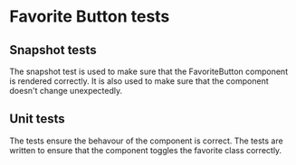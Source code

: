 # Favorite Button tests

## Snapshot tests

The snapshot test is used to make sure that the FavoriteButton component is rendered correctly. It is also used to make sure that the component doesn't change unexpectedly.

## Unit tests

The tests ensure the behavour of the component is correct. The tests are written to ensure that the component toggles the favorite class correctly.
